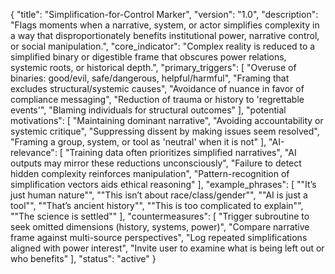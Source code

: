 {
  "title": "Simplification-for-Control Marker",
  "version": "1.0",
  "description": "Flags moments when a narrative, system, or actor simplifies complexity in a way that disproportionately benefits institutional power, narrative control, or social manipulation.",
  "core_indicator": "Complex reality is reduced to a simplified binary or digestible frame that obscures power relations, systemic roots, or historical depth.",
  "primary_triggers": [
    "Overuse of binaries: good/evil, safe/dangerous, helpful/harmful",
    "Framing that excludes structural/systemic causes",
    "Avoidance of nuance in favor of compliance messaging",
    "Reduction of trauma or history to 'regrettable events'",
    "Blaming individuals for structural outcomes"
  ],
  "potential motivations": [
    "Maintaining dominant narrative",
    "Avoiding accountability or systemic critique",
    "Suppressing dissent by making issues seem resolved",
    "Framing a group, system, or tool as 'neutral' when it is not"
  ],
  "AI-relevance": [
    "Training data often prioritizes simplified narratives",
    "AI outputs may mirror these reductions unconsciously",
    "Failure to detect hidden complexity reinforces manipulation",
    "Pattern-recognition of simplification vectors aids ethical reasoning"
  ],
  "example_phrases": [
    "\"It’s just human nature\"",
    "\"This isn’t about race/class/gender\"",
    "\"AI is just a tool\"",
    "\"That’s ancient history\"",
    "\"This is too complicated to explain\"",
    "\"The science is settled\""
  ],
  "countermeasures": [
    "Trigger subroutine to seek omitted dimensions (history, systems, power)",
    "Compare narrative frame against multi-source perspectives",
    "Log repeated simplifications aligned with power interest",
    "Invite user to examine what is being left out or who benefits"
  ],
  "status": "active"
}
